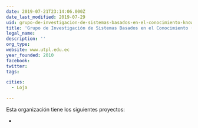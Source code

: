 ```yaml
---
date: 2019-07-21T23:14:06.000Z
date_last_modified: 2019-07-29
uid: grupo-de-investigacion-de-sistemas-basados-en-el-conocimiento-knowledge-based-systems-research-group-kbs-rg-de-la-universidad-tecnica-particular-de-loja
title: 'Grupo de Investigación de Sistemas Basados en el Conocimiento (Knowledge-based Systems Research Group - KBS-RG) de la Universidad Técnica Particular de Loja'
legal_name: 
description: ''
org_type: 
website: www.utpl.edu.ec
year_founded: 2010
facebook: 
twitter: 
tags:

cities: 
  - Loja

---
```


Esta organización tiene los siguientes proyectos:

- [](/proyectos/observatorio-de-femicidios-en-latinoamerica-basado-en-datos-abiertos-enlazados-y-web-semantica-lod4vida-linked-open-data-por-la-vida)
